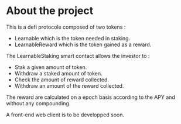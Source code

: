 # About the project

This is a defi protocole composed of two tokens :
- Learnable which is the token needed in staking.
- LearnableReward which is the token gained as a reward.

The LearnableStaking smart contact allows the investor to :
- Stak a given amount of token.
- Withdraw a staked amount of token.
- Check the amount of reward collected.
- Withdraw an amount of the reward collected.

The reward are calculated on a epoch basis according to the APY and without any compounding.

A front-end web client is to be developped soon.

